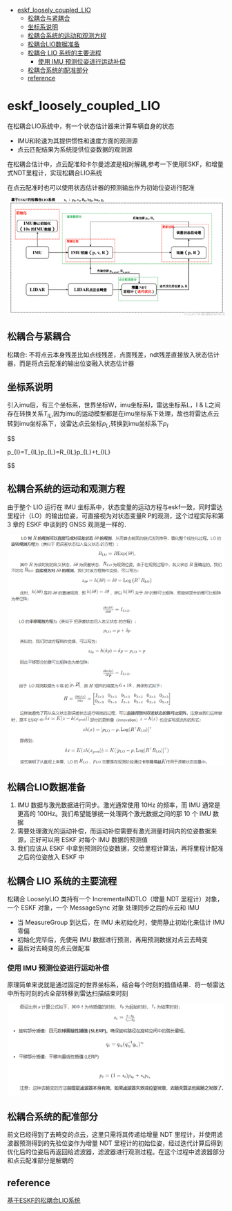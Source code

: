 - [eskf\_loosely\_coupled\_LIO](#eskf_loosely_coupled_lio)
  - [松耦合与紧耦合](#松耦合与紧耦合)
  - [坐标系说明](#坐标系说明)
  - [松耦合系统的运动和观测方程](#松耦合系统的运动和观测方程)
  - [松耦合LIO数据准备](#松耦合lio数据准备)
  - [松耦合 LIO 系统的主要流程](#松耦合-lio-系统的主要流程)
    - [使用 IMU 预测位姿进行运动补偿](#使用-imu-预测位姿进行运动补偿)
  - [松耦合系统的配准部分](#松耦合系统的配准部分)
  - [reference](#reference)

# eskf_loosely_coupled_LIO

在松耦合LIO系统中，有一个状态估计器来计算车辆自身的状态

- IMU和轮速为其提供惯性和速度方面的观测源
- 点云匹配结果为系统提供位姿数据的观测源

在松耦合估计中，点云配准和卡尔曼滤波是相对解耦,参考一下使用ESKF，和增量式NDT里程计，实现松耦合LIO系统

在点云配准时也可以使用状态估计器的预测输出作为初始位姿进行配准

![](./img/松耦合ESKF_loosely_LIO/loosely_coupled_1.png)

## 松耦合与紧耦合

松耦合: 不将点云本身残差比如点线残差，点面残差，ndt残差直接放入状态估计器，而是将点云配准的输出位姿融入状态估计器

## 坐标系说明

引入imu后，有三个坐标系，世界坐标W，imu坐标系I，雷达坐标系L，I & L之间存在转换关系$T_{IL}$,因为imu的运动模型都是在imu坐标系下处理，故也将雷达点云转到imu坐标系下，设雷达点云坐标$p_L$,转换到imu坐标系下$p_I$

$$

p_{I}=T_{IL}p_{L}=R_{IL}p_{L}+t_{IL}

$$

## 松耦合系统的运动和观测方程

由于整个 LIO 运行在 IMU 坐标系中，状态变量的运动方程与eskf一致，同时雷达里程计（LO）的输出位姿，可直接视为对状态变量R P的观测，这个过程实际和第 3 章的 ESKF 中谈到的 GNSS 观测是一样的．

![](./img/松耦合ESKF_loosely_LIO/loosely_coupled_2.png)

## 松耦合LIO数据准备

1. IMU 数据与激光数据进行同步。激光通常使用 10Hz 的频率，而 IMU 通常是更高的 100Hz。我们希望能够统一处理两个激光数据之间的那 10 个 IMU 数据
2. 需要处理激光的运动补偿，而运动补偿需要有激光测量时间内的位姿数据来源，正好可以用 ESKF 对每个 IMU 数据的预测值
3. 我们应该从 ESKF 中拿到预测的位姿数据，交给里程计算法，再将里程计配准之后的位姿放入 ESKF 中

## 松耦合 LIO 系统的主要流程

松耦合 LooselyLIO 类持有一个 IncrementalNDTLO（增量 NDT 里程计）对象，一个 ESKF 对象，一个 MessageSync 对象 处理同步之后的点云和 IMU

- 当 MeasureGroup 到达后，在 IMU 未初始化时，使用静止初始化来估计 IMU 零偏
- 初始化完毕后，先使用 IMU 数据进行预测，再用预测数据对点云去畸变
- 最后对去畸变的点云做配准

### 使用 IMU 预测位姿进行运动补偿

原理简单来说就是通过固定的世界坐标系，结合每个时刻的插值结果．将一帧雷达中所有时刻的点全部转移到雷达扫描结束时刻

![](./img/松耦合ESKF_loosely_LIO/loosely_coupled_3.png)

## 松耦合系统的配准部分

前文已经得到了去畸变的点云，这里只需将其传递给增量 NDT 里程计，并使用滤波器预测得到的先验位姿作为增量 NDT 里程计的初始位姿，经过迭代计算后得到优化后的位姿后再返回给滤波器，滤波器进行观测过程。在这个过程中滤波器部分和点云配准部分是解耦的

## reference

[基于ESKF的松耦合LIO系统](https://blog.csdn.net/m0_49384824/article/details/145090993)

